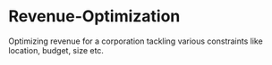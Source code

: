 # Revenue-Optimization
Optimizing revenue for a corporation tackling various constraints like location, budget, size etc. 

